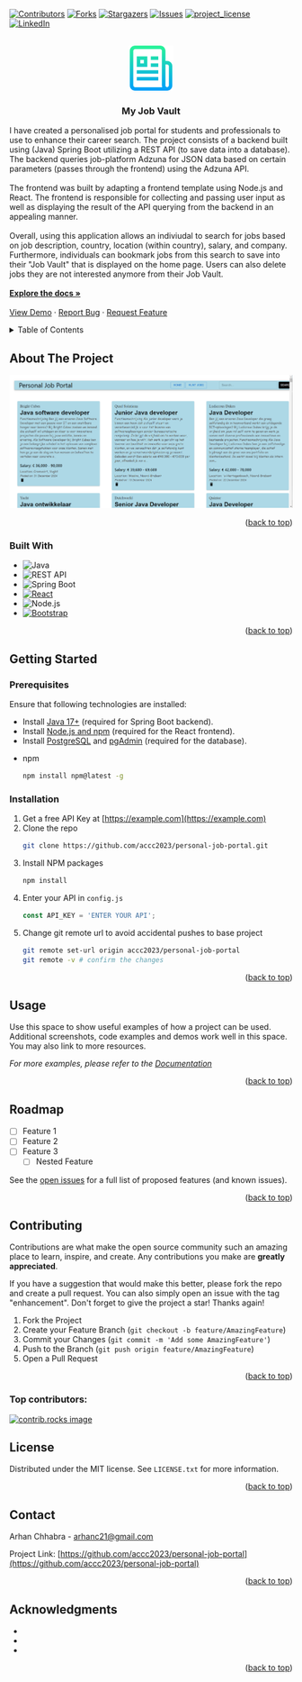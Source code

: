 <!-- Improved compatibility of back to top link: See: https://github.com/othneildrew/Best-README-Template/pull/73 -->
<a id="readme-top"></a>
<!--
*** Thanks for checking out the Best-README-Template. If you have a suggestion
*** that would make this better, please fork the repo and create a pull request
*** or simply open an issue with the tag "enhancement".
*** Don't forget to give the project a star!
*** Thanks again! Now go create something AMAZING! :D
-->



<!-- PROJECT SHIELDS -->
<!--
*** I'm using markdown "reference style" links for readability.
*** Reference links are enclosed in brackets [ ] instead of parentheses ( ).
*** See the bottom of this document for the declaration of the reference variables
*** for contributors-url, forks-url, etc. This is an optional, concise syntax you may use.
*** https://www.markdownguide.org/basic-syntax/#reference-style-links
-->
[![Contributors][contributors-shield]][contributors-url]
[![Forks][forks-shield]][forks-url]
[![Stargazers][stars-shield]][stars-url]
[![Issues][issues-shield]][issues-url]
[![project_license][license-shield]][license-url]
[![LinkedIn][linkedin-shield]][linkedin-url]



<!-- PROJECT LOGO -->
<br />
<div align="center">
  <a href="https://github.com/accc2023/personal-job-portal">
    <img src="images/logo.png" alt="Logo" width="80" height="80">
  </a>

<h3 align="center">My Job Vault</h3>

  <p align="left">
    I have created a personalised job portal for students and professionals to use to enhance their career search. The project consists of a backend built using (Java) Spring Boot utilizing a REST API (to save data into a database). The backend queries job-platform Adzuna for JSON data based on certain parameters (passes through the frontend) using the Adzuna API.
    <br /><br />
    The frontend was built by adapting a frontend template using Node.js and React. The frontend is responsible for collecting and passing user input as well as displaying the result of the API querying from the backend in an appealing manner.
    <br /><br />
    Overall, using this application allows an indiviudal to search for jobs based on job description, country, location (within country), salary, and company. Furthermore, individuals can bookmark jobs from this search to save into their "Job Vault" that is displayed on the home page. Users can also delete jobs they are not interested anymore from their Job Vault.
    <br /><br />
    <a href="https://github.com/accc2023/personal-job-portal"><strong>Explore the docs »</strong></a>
    <br />
    <br />
    <a href="https://github.com/accc2023/personal-job-portal">View Demo</a>
    ·
    <a href="https://github.com/accc2023/personal-job-portal/issues/new?labels=bug&template=bug-report---.md">Report Bug</a>
    ·
    <a href="https://github.com/accc2023/personal-job-portal/issues/new?labels=enhancement&template=feature-request---.md">Request Feature</a>
  </p>
</div>



<!-- TABLE OF CONTENTS -->
<details>
  <summary>Table of Contents</summary>
  <ol>
    <li>
      <a href="#about-the-project">About The Project</a>
      <ul>
        <li><a href="#built-with">Built With</a></li>
      </ul>
    </li>
    <li>
      <a href="#getting-started">Getting Started</a>
      <ul>
        <li><a href="#prerequisites">Prerequisites</a></li>
        <li><a href="#installation">Installation</a></li>
      </ul>
    </li>
    <li><a href="#usage">Usage</a></li>
    <li><a href="#roadmap">Roadmap</a></li>
    <li><a href="#contributing">Contributing</a></li>
    <li><a href="#license">License</a></li>
    <li><a href="#contact">Contact</a></li>
    <li><a href="#acknowledgments">Acknowledgments</a></li>
  </ol>
</details>



<!-- ABOUT THE PROJECT -->
## About The Project

[![Product Name Screen Shot][product-screenshot]](https://example.com)

<!-- Here's a blank template to get started. To avoid retyping too much info, do a search and replace with your text editor for the following: `github_username`, `repo_name`, `twitter_handle`, `linkedin_username`, `email_client`, `email`, `project_title`, `project_description`, `project_license` -->

<p align="right">(<a href="#readme-top">back to top</a>)</p>



### Built With

<!-- * [![Next][Next.js]][Next-url] -->

* ![Java](https://img.shields.io/badge/Java-ED8B00?style=for-the-badge&logo=java&logoColor=white)
* ![REST API](https://img.shields.io/badge/REST-02569B?style=for-the-badge&logo=rest&logoColor=white)
* ![Spring Boot](https://img.shields.io/badge/Spring%20Boot-6DB33F?style=for-the-badge&logo=spring-boot&logoColor=white)
* [![React][React.js]][React-url]
* ![Node.js](https://img.shields.io/badge/Node.js-339933?style=for-the-badge&logo=node.js&logoColor=white)
* [![Bootstrap][Bootstrap.com]][Bootstrap-url]
<!-- * [![JQuery][JQuery.com]][JQuery-url] -->

<p align="right">(<a href="#readme-top">back to top</a>)</p>



<!-- GETTING STARTED -->
## Getting Started

<!-- This is an example of how you may give instructions on setting up your project locally.
To get a local copy up and running follow these simple example steps. -->

### Prerequisites

<!-- This is an example of how to list things you need to use the software and how to install them. -->
Ensure that following technologies are installed:

- Install [Java 17+](https://www.oracle.com/java/technologies/javase-downloads.html) (required for Spring Boot backend).
- Install [Node.js and npm](https://nodejs.org/) (required for the React frontend).
- Install [PostgreSQL](https://www.postgresql.org/download/) and [pgAdmin](https://www.pgadmin.org/download/) (required for the database).

* npm
  ```sh
  npm install npm@latest -g
  ```

### Installation

1. Get a free API Key at [https://example.com](https://example.com)
2. Clone the repo
   ```sh
   git clone https://github.com/accc2023/personal-job-portal.git
   ```
3. Install NPM packages
   ```sh
   npm install
   ```
4. Enter your API in `config.js`
   ```js
   const API_KEY = 'ENTER YOUR API';
   ```
5. Change git remote url to avoid accidental pushes to base project
   ```sh
   git remote set-url origin accc2023/personal-job-portal
   git remote -v # confirm the changes
   ```

<p align="right">(<a href="#readme-top">back to top</a>)</p>



<!-- USAGE EXAMPLES -->
## Usage

Use this space to show useful examples of how a project can be used. Additional screenshots, code examples and demos work well in this space. You may also link to more resources.

_For more examples, please refer to the [Documentation](https://example.com)_

<p align="right">(<a href="#readme-top">back to top</a>)</p>



<!-- ROADMAP -->
## Roadmap

- [ ] Feature 1
- [ ] Feature 2
- [ ] Feature 3
    - [ ] Nested Feature

See the [open issues](https://github.com/accc2023/personal-job-portal/issues) for a full list of proposed features (and known issues).

<p align="right">(<a href="#readme-top">back to top</a>)</p>



<!-- CONTRIBUTING -->
## Contributing

Contributions are what make the open source community such an amazing place to learn, inspire, and create. Any contributions you make are **greatly appreciated**.

If you have a suggestion that would make this better, please fork the repo and create a pull request. You can also simply open an issue with the tag "enhancement".
Don't forget to give the project a star! Thanks again!

1. Fork the Project
2. Create your Feature Branch (`git checkout -b feature/AmazingFeature`)
3. Commit your Changes (`git commit -m 'Add some AmazingFeature'`)
4. Push to the Branch (`git push origin feature/AmazingFeature`)
5. Open a Pull Request

<p align="right">(<a href="#readme-top">back to top</a>)</p>

### Top contributors:

<a href="https://github.com/accc2023/personal-job-portal/graphs/contributors">
  <img src="https://contrib.rocks/image?repo=accc2023/personal-job-portal" alt="contrib.rocks image" />
</a>



<!-- LICENSE -->
## License

Distributed under the MIT license. See `LICENSE.txt` for more information.

<p align="right">(<a href="#readme-top">back to top</a>)</p>



<!-- CONTACT -->
## Contact

Arhan Chhabra - arhanc21@gmail.com

Project Link: [https://github.com/accc2023/personal-job-portal](https://github.com/accc2023/personal-job-portal)

<p align="right">(<a href="#readme-top">back to top</a>)</p>



<!-- ACKNOWLEDGMENTS -->
## Acknowledgments

* []()
* []()
* []()

<p align="right">(<a href="#readme-top">back to top</a>)</p>



<!-- MARKDOWN LINKS & IMAGES -->
<!-- https://www.markdownguide.org/basic-syntax/#reference-style-links -->
[contributors-shield]: https://img.shields.io/github/contributors/accc2023/personal-job-portal.svg?style=for-the-badge
[contributors-url]: https://github.com/accc2023/personal-job-portal/graphs/contributors
[forks-shield]: https://img.shields.io/github/forks/accc2023/personal-job-portal.svg?style=for-the-badge
[forks-url]: https://github.com/accc2023/personal-job-portal/network/members
[stars-shield]: https://img.shields.io/github/stars/accc2023/personal-job-portal.svg?style=for-the-badge
[stars-url]: https://github.com/accc2023/personal-job-portal/stargazers
[issues-shield]: https://img.shields.io/github/issues/accc2023/personal-job-portal.svg?style=for-the-badge
[issues-url]: https://github.com/accc2023/personal-job-portal/issues
[license-shield]: https://img.shields.io/github/license/accc2023/personal-job-portal.svg?style=for-the-badge
[license-url]: https://github.com/accc2023/personal-job-portal/blob/master/LICENSE.txt
[linkedin-shield]: https://img.shields.io/badge/-LinkedIn-black.svg?style=for-the-badge&logo=linkedin&colorB=555
[linkedin-url]: https://linkedin.com/in/arhan-chhabra
[product-screenshot]: images/ex.png
[Next.js]: https://img.shields.io/badge/next.js-000000?style=for-the-badge&logo=nextdotjs&logoColor=white
[Next-url]: https://nextjs.org/
[React.js]: https://img.shields.io/badge/React-20232A?style=for-the-badge&logo=react&logoColor=61DAFB
[React-url]: https://reactjs.org/
[Vue.js]: https://img.shields.io/badge/Vue.js-35495E?style=for-the-badge&logo=vuedotjs&logoColor=4FC08D
[Vue-url]: https://vuejs.org/
[Angular.io]: https://img.shields.io/badge/Angular-DD0031?style=for-the-badge&logo=angular&logoColor=white
[Angular-url]: https://angular.io/
[Svelte.dev]: https://img.shields.io/badge/Svelte-4A4A55?style=for-the-badge&logo=svelte&logoColor=FF3E00
[Svelte-url]: https://svelte.dev/
[Laravel.com]: https://img.shields.io/badge/Laravel-FF2D20?style=for-the-badge&logo=laravel&logoColor=white
[Laravel-url]: https://laravel.com
[Bootstrap.com]: https://img.shields.io/badge/Bootstrap-563D7C?style=for-the-badge&logo=bootstrap&logoColor=white
[Bootstrap-url]: https://getbootstrap.com
[JQuery.com]: https://img.shields.io/badge/jQuery-0769AD?style=for-the-badge&logo=jquery&logoColor=white
[JQuery-url]: https://jquery.com 
